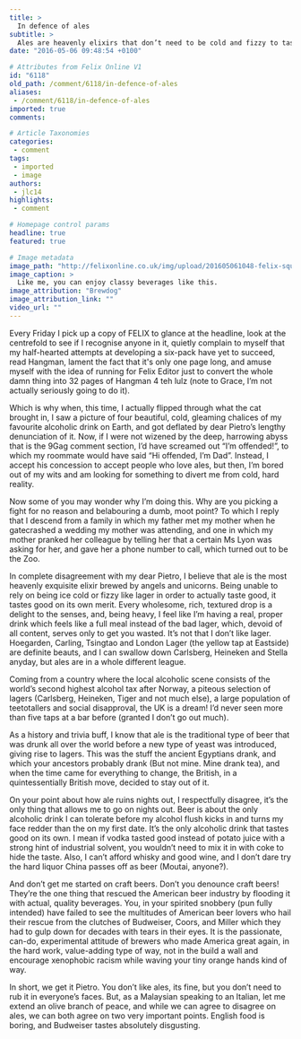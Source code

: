 ```yaml
---
title: >
  In defence of ales
subtitle: >
  Ales are heavenly elixirs that don’t need to be cold and fizzy to taste wonderful
date: "2016-05-06 09:48:54 +0100"

# Attributes from Felix Online V1
id: "6118"
old_path: /comment/6118/in-defence-of-ales
aliases:
 - /comment/6118/in-defence-of-ales
imported: true
comments:

# Article Taxonomies
categories:
 - comment
tags:
 - imported
 - image
authors:
 - jlc14
highlights:
 - comment

# Homepage control params
headline: true
featured: true

# Image metadata
image_path: "http://felixonline.co.uk/img/upload/201605061048-felix-squirrel ale.jpg"
image_caption: >
  Like me, you can enjoy classy beverages like this.
image_attribution: "Brewdog"
image_attribution_link: ""
video_url: ""
---
```


Every Friday I pick up a copy of FELIX to glance at the headline, look at the centrefold to see if I recognise anyone in it, quietly complain to myself that my half-hearted attempts at developing a six-pack have yet to succeed, read Hangman, lament the fact that it's only one page long, and amuse myself with the idea of running for Felix Editor just to convert the whole damn thing into 32 pages of Hangman 4 teh lulz (note to Grace, I’m not actually seriously going to do it).

Which is why when, this time, I actually flipped through what the cat brought in, I saw a picture of four beautiful, cold, gleaming chalices of my favourite alcoholic drink on Earth, and got deflated by dear Pietro’s lengthy denunciation of it. Now, if I were not wizened by the deep, harrowing abyss that is the 9Gag comment section, I’d have screamed out “I’m offended!”, to which my roommate would have said “Hi offended, I’m Dad”. Instead, I accept his concession to accept people who love ales, but then, I’m bored out of my wits and am looking for something to divert me from cold, hard reality.

Now some of you may wonder why I’m doing this. Why are you picking a fight for no reason and belabouring a dumb, moot point? To which I reply that I descend from a family in which my father met my mother when he gatecrashed a wedding my mother was attending, and one in which my mother pranked her colleague by telling her that a certain Ms Lyon was asking for her, and gave her a phone number to call, which turned out to be the Zoo.

In complete disagreement with my dear Pietro, I believe that ale is the most heavenly exquisite elixir brewed by angels and unicorns. Being unable to rely on being ice cold or fizzy like lager in order to actually taste good, it tastes good on its own merit. Every wholesome, rich, textured drop is a delight to the senses, and, being heavy, I feel like I’m having a real, proper drink which feels like a full meal instead of the bad lager, which, devoid of all content, serves only to get you wasted. It’s not that I don’t like lager. Hoegarden, Carling, Tsingtao and London Lager (the yellow tap at Eastside) are definite beauts, and I can swallow down Carlsberg, Heineken and Stella anyday, but ales are in a whole different league.

Coming from a country where the local alcoholic scene consists of the world’s second highest alcohol tax after Norway, a piteous selection of lagers (Carlsberg, Heineken, Tiger and not much else), a large population of teetotallers and social disapproval, the UK is a dream! I’d never seen more than five taps at a bar before (granted I don’t go out much).

As a history and trivia buff, I know that ale is the traditional type of beer that was drunk all over the world before a new type of yeast was introduced, giving rise to lagers. This was the stuff the ancient Egyptians drank, and which your ancestors probably drank (But not mine. Mine drank tea), and when the time came for everything to change, the British, in a quintessentially British move, decided to stay out of it.

On your point about how ale ruins nights out, I respectfully disagree, it’s the only thing that allows me to go on nights out. Beer is about the only alcoholic drink I can tolerate before my alcohol flush kicks in and turns my face redder than the on my first date. It’s the only alcoholic drink that tastes good on its own. I mean if vodka tasted good instead of potato juice with a strong hint of industrial solvent, you wouldn’t need to mix it in with coke to hide the taste. Also, I can’t afford whisky and good wine, and I don’t dare try the hard liquor China passes off as beer (Moutai, anyone?).

And don’t get me started on craft beers. Don’t you denounce craft beers! They’re the one thing that rescued the American beer industry by flooding it with actual, quality beverages. You, in your spirited snobbery (pun fully intended) have failed to see the multitudes of American beer lovers who hail their rescue from the clutches of Budweiser, Coors, and Miller which they had to gulp down for decades with tears in their eyes. It is the passionate, can-do, experimental attitude of brewers who made America great again, in the hard work, value-adding type of way, not in the build a wall and encourage xenophobic racism while waving your tiny orange hands kind of way.

In short, we get it Pietro. You don’t like ales, its fine, but you don’t need to rub it in everyone’s faces. But, as a Malaysian speaking to an Italian, let me extend an olive branch of peace, and while we can agree to disagree on ales, we can both agree on two very important points. English food is boring, and Budweiser tastes absolutely disgusting.
